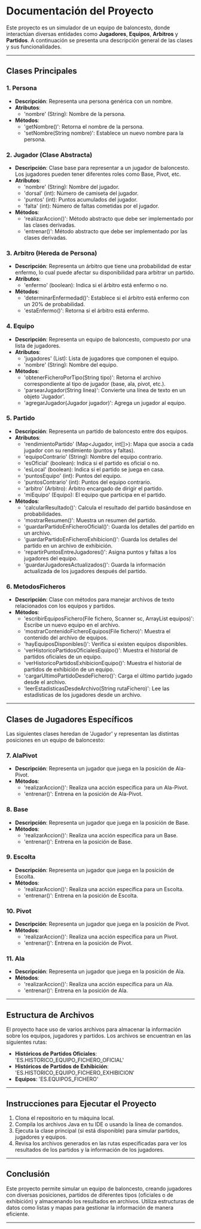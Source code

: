 
# **Documentación del Proyecto**

Este proyecto es un simulador de un equipo de baloncesto, donde interactúan diversas entidades como **Jugadores**, **Equipos**, **Arbitros** y **Partidos**. A continuación se presenta una descripción general de las clases y sus funcionalidades.

---

## **Clases Principales**

### **1. Persona**
- **Descripción**: Representa una persona genérica con un nombre.
- **Atributos**:
  - 'nombre' (String): Nombre de la persona.
- **Métodos**:
  - 'getNombre()': Retorna el nombre de la persona.
  - 'setNombre(String nombre)': Establece un nuevo nombre para la persona.

### **2. Jugador (Clase Abstracta)**
- **Descripción**: Clase base para representar a un jugador de baloncesto. Los jugadores pueden tener diferentes roles como Base, Pivot, etc.
- **Atributos**:
  - 'nombre' (String): Nombre del jugador.
  - 'dorsal' (int): Número de camiseta del jugador.
  - 'puntos' (int): Puntos acumulados del jugador.
  - 'falta' (int): Número de faltas cometidas por el jugador.
- **Métodos**:
  - 'realizarAccion()': Método abstracto que debe ser implementado por las clases derivadas.
  - 'entrenar()': Método abstracto que debe ser implementado por las clases derivadas.

### **3. Arbitro (Hereda de Persona)**
- **Descripción**: Representa un árbitro que tiene una probabilidad de estar enfermo, lo cual puede afectar su disponibilidad para arbitrar un partido.
- **Atributos**:
  - 'enfermo' (boolean): Indica si el árbitro está enfermo o no.
- **Métodos**:
  - 'determinarEnfermedad()': Establece si el árbitro está enfermo con un 20% de probabilidad.
  - 'estaEnfermo()': Retorna si el árbitro está enfermo.

### **4. Equipo**
- **Descripción**: Representa un equipo de baloncesto, compuesto por una lista de jugadores.
- **Atributos**:
  - 'jugadores' (List<Jugador>): Lista de jugadores que componen el equipo.
  - 'nombre' (String): Nombre del equipo.
- **Métodos**:
  - 'obtenerFicheroPorTipo(String tipo)': Retorna el archivo correspondiente al tipo de jugador (base, ala, pivot, etc.).
  - 'parsearJugador(String linea)': Convierte una línea de texto en un objeto 'Jugador'.
  - 'agregarJugador(Jugador jugador)': Agrega un jugador al equipo.

### **5. Partido**
- **Descripción**: Representa un partido de baloncesto entre dos equipos.
- **Atributos**:
  - 'rendimientoPartido' (Map<Jugador, int[]>): Mapa que asocia a cada jugador con su rendimiento (puntos y faltas).
  - 'equipoContrario' (String): Nombre del equipo contrario.
  - 'esOficial' (boolean): Indica si el partido es oficial o no.
  - 'esLocal' (boolean): Indica si el partido se juega en casa.
  - 'puntosEquipo' (int): Puntos del equipo.
  - 'puntosContrario' (int): Puntos del equipo contrario.
  - 'arbitro' (Arbitro): Árbitro encargado de dirigir el partido.
  - 'miEquipo' (Equipo): El equipo que participa en el partido.
- **Métodos**:
  - 'calcularResultado()': Calcula el resultado del partido basándose en probabilidades.
  - 'mostrarResumen()': Muestra un resumen del partido.
  - 'guardarPartidoEnFicheroOficial()': Guarda los detalles del partido en un archivo.
  - 'guardarPartidoEnFicheroExhibicion()': Guarda los detalles del partido en un archivo de exhibición.
  - 'repartirPuntosEntreJugadores()': Asigna puntos y faltas a los jugadores del equipo.
  - 'guardarJugadoresActualizados()': Guarda la información actualizada de los jugadores después del partido.

### **6. MetodosFicheros**
- **Descripción**: Clase con métodos para manejar archivos de texto relacionados con los equipos y partidos.
- **Métodos**:
  - 'escribirEquiposFichero(File fichero, Scanner sc, ArrayList<Equipo> equipos)': Escribe un nuevo equipo en el archivo.
  - 'mostrarContenidoFicheroEquipos(File fichero)': Muestra el contenido del archivo de equipos.
  - 'hayEquiposDisponibles()': Verifica si existen equipos disponibles.
  - 'verHistoricoPartidosOficialesEquipo()': Muestra el historial de partidos oficiales de un equipo.
  - 'verHistoricoPartidosExhibicionEquipo()': Muestra el historial de partidos de exhibición de un equipo.
  - 'cargarUltimoPartidoDesdeFichero()': Carga el último partido jugado desde el archivo.
  - 'leerEstadisticasDesdeArchivo(String rutaFichero)': Lee las estadísticas de los jugadores desde un archivo.

---

## **Clases de Jugadores Específicos**

Las siguientes clases heredan de 'Jugador' y representan las distintas posiciones en un equipo de baloncesto:

### **7. AlaPivot**
- **Descripción**: Representa un jugador que juega en la posición de Ala-Pivot.
- **Métodos**:
  - 'realizarAccion()': Realiza una acción específica para un Ala-Pivot.
  - 'entrenar()': Entrena en la posición de Ala-Pivot.

### **8. Base**
- **Descripción**: Representa un jugador que juega en la posición de Base.
- **Métodos**:
  - 'realizarAccion()': Realiza una acción específica para un Base.
  - 'entrenar()': Entrena en la posición de Base.

### **9. Escolta**
- **Descripción**: Representa un jugador que juega en la posición de Escolta.
- **Métodos**:
  - 'realizarAccion()': Realiza una acción específica para un Escolta.
  - 'entrenar()': Entrena en la posición de Escolta.

### **10. Pivot**
- **Descripción**: Representa un jugador que juega en la posición de Pivot.
- **Métodos**:
  - 'realizarAccion()': Realiza una acción específica para un Pivot.
  - 'entrenar()': Entrena en la posición de Pivot.

### **11. Ala**
- **Descripción**: Representa un jugador que juega en la posición de Ala.
- **Métodos**:
  - 'realizarAccion()': Realiza una acción específica para un Ala.
  - 'entrenar()': Entrena en la posición de Ala.

---

## **Estructura de Archivos**
El proyecto hace uso de varios archivos para almacenar la información sobre los equipos, jugadores y partidos. Los archivos se encuentran en las siguientes rutas:
- **Históricos de Partidos Oficiales**: 'ES.HISTORICO_EQUIPO_FICHERO_OFICIAL'
- **Históricos de Partidos de Exhibición**: 'ES.HISTORICO_EQUIPO_FICHERO_EXHIBICION'
- **Equipos**: 'ES.EQUIPOS_FICHERO'

---

## **Instrucciones para Ejecutar el Proyecto**

1. Clona el repositorio en tu máquina local.
2. Compila los archivos Java en tu IDE o usando la línea de comandos.
3. Ejecuta la clase principal (si está disponible) para simular partidos, jugadores y equipos.
4. Revisa los archivos generados en las rutas especificadas para ver los resultados de los partidos y la información de los jugadores.

---

## **Conclusión**

Este proyecto permite simular un equipo de baloncesto, creando jugadores con diversas posiciones, partidos de diferentes tipos (oficiales o de exhibición) y almacenando los resultados en archivos. Utiliza estructuras de datos como listas y mapas para gestionar la información de manera eficiente.

---
